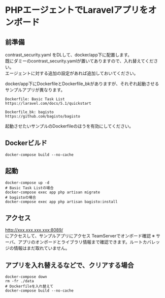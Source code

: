# PHPエージェントでLaravelアプリをオンボード

## 前準備
contrast_security.yaml をDLして、docker/app下に配置します。  
既にダミーのcontrast_security.yamlが置いてありますので、入れ替えてください。  
エージェントに対する追加の設定があれば追加しておいてください。  

docker/app下にDockerfileとDockerfile_bkがありますが、それぞれ起動させるサンプルアプリが異なります。  
```
Dockerfile: Basic Task List
https://laravel.com/docs/5.1/quickstart

Dockerfile_bk: bagisto
https://github.com/bagisto/bagisto
```
起動させたいサンプルのDockerfileのほうを有効にしてください。

## Dockerビルド
```
docker-compose build --no-cache
```

## 起動
```
docker-compose up -d
# Basic Task Listの場合
docker-compose exec app php artisan migrate
# bagistoの場合
docker-compose exec app php artisan bagisto:install
```

## アクセス
http://xxx.xxx.xxx.xxx:8089/  
にアクセスして、サンプルアプリにアクセス
TeamServerでオンボード確認
※ サーバ、アプリのオンボードとライブラリ情報まで確認できます。ルートカバレッジの情報はまだ取れていません。

## アプリを入れ替えるなどで、クリアする場合
```
docker-compose down
rm -fr ./data
# Dockerfileを入れ替えて
docker-compose build --no-cache
```
